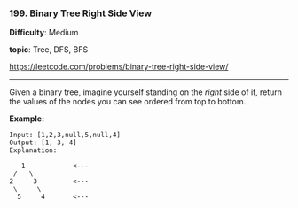 ### 199. Binary Tree Right Side View

**Difficulty**: Medium

**topic**: Tree, DFS, BFS

<https://leetcode.com/problems/binary-tree-right-side-view/>

***

Given a binary tree, imagine yourself standing on the *right* side of it, return the values of the nodes you can see ordered from top to bottom.

**Example:**

```
Input: [1,2,3,null,5,null,4]
Output: [1, 3, 4]
Explanation:

   1            <---
 /   \
2     3         <---
 \     \
  5     4       <---
```